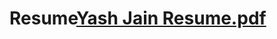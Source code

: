 # Resume[Yash Jain Resume.pdf](https://github.com/YASH-jain32/Resume/files/13930547/Yash.Jain.Resume.pdf)
